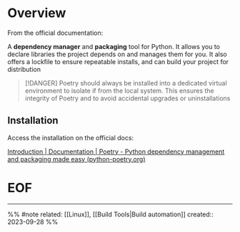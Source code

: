 # Overview

From the official documentation:

A **dependency manager** and **packaging** tool for Python. It allows you to declare libraries the project depends on and manages them for you. It also offers a lockfile to ensure repeatable installs, and can build your project for distribution

> [!DANGER]
> Poetry should always be installed into a dedicated virtual environment to isolate if from the local system. This ensures the integrity of Poetry and to avoid accidental upgrades or uninstallations


## Installation

Access the installation on the official docs:

[Introduction | Documentation | Poetry - Python dependency management and packaging made easy (python-poetry.org)](https://python-poetry.org/docs/)

# EOF
___

%%
#note
related: [[Linux]], [[Build Tools|Build automation]]
created:: 2023-09-28
%%